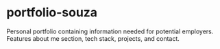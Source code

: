 # portfolio-souza
Personal portfolio containing information needed for potential employers. Features about me section, tech stack, projects, and contact.
